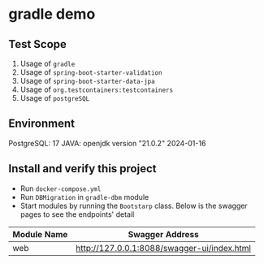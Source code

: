# gradle demo
## Test Scope
1. Usage of `gradle`
2. Usage of `spring-boot-starter-validation`
3. Usage of `spring-boot-starter-data-jpa`
4. Usage of `org.testcontainers:testcontainers`
5. Usage of `postgreSQL`

## Environment
PostgreSQL: 17
JAVA: openjdk version "21.0.2" 2024-01-16

## Install and verify this project
- Run `docker-compose.yml`
- Run `DBMigration` in `gradle-dbm` module
- Start modules by running the `Bootstarp` class. Below is the swagger pages to see the endpoints' detail

| Module Name | Swagger Address                             |
|-------------|---------------------------------------------|
| web         | http://127.0.0.1:8088/swagger-ui/index.html |